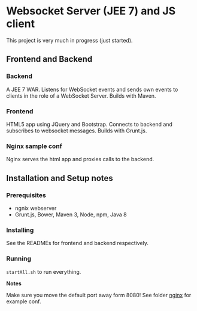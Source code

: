 # Websocket Server (JEE 7) and JS client

This project is very much in progress (just started).

## Frontend and Backend

### Backend
A JEE 7 WAR. Listens for WebSocket events and sends own events to
clients in the role of a WebSocket Server. Builds with Maven.

### Frontend
HTML5 app using JQuery and Bootstrap. Connects to backend and
subscribes to websocket messages. Builds with Grunt.js.

### Nginx sample conf
Nginx serves the html app and proxies calls to the backend.

## Installation and Setup notes

### Prerequisites
- ngnix webserver
- Grunt.js, Bower, Maven 3, Node, npm, Java 8

### Installing
See the READMEs for frontend and backend respectively.

### Running
```startAll.sh``` to run everything.

**Notes**

Make sure you move the default port away form 8080! See folder [nginx](nginx) for example conf.





